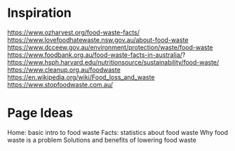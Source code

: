 # Inspiration

https://www.ozharvest.org/food-waste-facts/
https://www.lovefoodhatewaste.nsw.gov.au/about-food-waste
https://www.dcceew.gov.au/environment/protection/waste/food-waste
https://www.foodbank.org.au/food-waste-facts-in-australia/?
https://www.hsph.harvard.edu/nutritionsource/sustainability/food-waste/
https://www.cleanup.org.au/foodwaste
https://en.wikipedia.org/wiki/Food_loss_and_waste
https://www.stopfoodwaste.com.au/

# Page Ideas

Home: basic intro to food waste
Facts: statistics about food waste
Why food waste is a problem
Solutions and benefits of lowering food waste